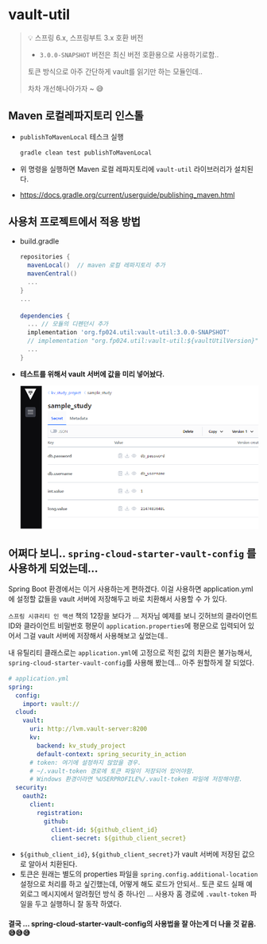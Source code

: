 # vault-util

> 💡 스프링 6.x, 스프링부트 3.x 호환 버전
>
> * `3.0.0-SNAPSHOT` 버전은 최신 버전 호환용으로 사용하기로함..
>
> 토큰 방식으로 아주 간단하게 vault를 읽기만 하는 모듈인데.. 
>
> 차차 개선해나아가자 ~ 😅

## Maven 로컬레파지토리 인스톨

* `publishToMavenLocal` 테스크 실행

  ```sh
  gradle clean test publishToMavenLocal
  ```

* 위 명령을 실행하면 Maven 로컬 레파지토리에 `vault-util` 라이브러리가 설치된다.

* https://docs.gradle.org/current/userguide/publishing_maven.html

  

## 사용처 프로젝트에서 적용 방법

* build.gradle

  ```groovy
  repositories {
    mavenLocal()  // maven 로컬 레파지토리 추가
    mavenCentral()
    ...
  }
  ...
  
  dependencies {
    ... // 모듈의 디펜던시 추가
    implementation 'org.fp024.util:vault-util:3.0.0-SNAPSHOT'
    // implementation "org.fp024.util:vault-util:${vaultUtilVersion}"
    ...
  }
  ```

  

* **테스트를 위해서 vault 서버에 값을 미리 넣어놨다.**

  ![image-20230811204716376](doc-resources/image-20230811204716376.png)

  



## 어쩌다 보니.. `spring-cloud-starter-vault-config` 를 사용하게 되었는데...

Spring Boot 환경에서는 이거 사용하는게 편하겠다. 이걸 사용하면 application.yml에 설정할 값들을 vault 서버에 저장해두고 바로 치환해서 사용할 수 가 있다.

`스프링 시큐리티 인 액션` 책의 12장을 보다가 ... 저자님 예제를 보니 깃허브의 클라이언트 ID와 클라이언트 비밀번호 평문이 `application.properties`에 평문으로 입력되어 있어서 그걸 vault 서버에 저장해서 사용해보고 싶었는데..

내 유틸리티 클래스로는 `application.yml`에 고정으로 적힌 값의 치환은 불가능해서, `spring-cloud-starter-vault-config`를 사용해 봤는데... 아주 원할하게 잘 되었다.

```yml
# application.yml
spring:
  config:
    import: vault://
  cloud:
    vault:
      uri: http://lvm.vault-server:8200
      kv:
        backend: kv_study_project
        default-context: spring_security_in_action
      # token: 여기에 설정하지 않았을 경우.
      # ~/.vault-token 경로에 토큰 파일이 저장되어 있어야함.
      # Windows 환경이라면 %USERPROFILE%/.vault-token 파일에 저장해야함.
  security:
    oauth2:
      client:
        registration:
          github:
            client-id: ${github_client_id}
            client-secret: ${github_client_secret}
```

* `${github_client_id}`, `${github_client_secret}`가 vault 서버에 저장된 값으로 알아서 치환된다.
* 토큰은 원래는 별도의 properties 파일을 `spring.config.additional-location` 설정으로 처리를 하고 싶긴했는데, 어떻게 해도 로드가 안되서.. 토큰 로드 실패 예외로그 메시지에서 알려줬던 방식 중 하나인 ... 사용자 홈 경로에 `.vault-token` 파일을 두고 실행하니 잘 동작 하였다.

#### 결국 ... spring-cloud-starter-vault-config의 사용법을 잘 아는게 더 나을 것 같음. 😅😅😅

